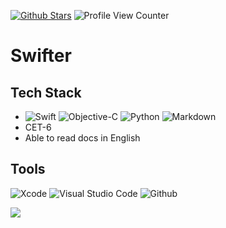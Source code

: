 [![Github Stars](https://img.shields.io/github/stars/danerlt?color=faf408&label=github%20stars&logo=github)](https://github.com/SunnyJ-CN)
![Profile View Counter](https://komarev.com/ghpvc/?username=SunnyJ-CN)

# Swifter

## Tech Stack

- ![Swift](https://img.shields.io/badge/Swift-F05138?style=flat&logo=swift&logoColor=white)
![Objective-C](https://img.shields.io/badge/-ObjectiveC-000?&logo=apple)
![Python](https://img.shields.io/badge/Python-3776AB?style=flat&logo=python&logoColor=white)
![Markdown](https://img.shields.io/badge/-Markdown-000?&logo=Markdown)
- CET-6
- Able to read docs in English

## Tools

<img src="https://img.shields.io/badge/Xcode-%23007acc.svg?logo=xcode&logoColor=white&style=flat-square" alt="Xcode" /> <img src="https://img.shields.io/badge/Visual%20studio%20code-%230078d7.svg?logo=visual-studio-code&logoColor=white&style=flat-square" alt="Visual Studio Code" /> <img src="https://img.shields.io/badge/Github-%23000000.svg?logo=github&logoColor=white&style=flat-square" alt="Github" /> 

</p>

<img align="center"  src="https://github-readme-stats.vercel.app/api/top-langs/?username=SunnyJ-CN&hide=c%2B%2B,HTML&layout=compact&theme=blue-green&count_private=true&include_all_commits=true" />

</p>

<!---
SunnyJ-CN/SunnyJ-CN is a ✨ special ✨ repository because its `README.md` (this file) appears on your GitHub profile.
You can click the Preview link to take a look at your changes.
--->
